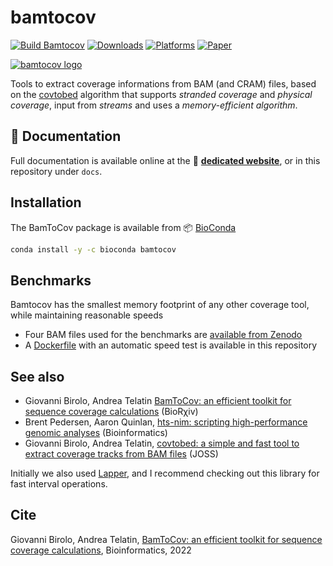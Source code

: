 # bamtocov

[![Build Bamtocov](https://github.com/telatin/bamtocov/actions/workflows/build.yml/badge.svg)](https://github.com/telatin/bamtocov/actions/workflows/build.yml)
[![Downloads](https://img.shields.io/conda/dn/bioconda/bamtocov)](https://anaconda.org/bioconda/bamtocov)
[![Platforms](https://anaconda.org/bioconda/bamtocov/badges/platforms.svg)](https://bioconda.github.io/recipes/bamtocov/README.html)
[![Paper](https://img.shields.io/badge/paper-bioinformatics-yellow)](https://academic.oup.com/bioinformatics/advance-article/doi/10.1093/bioinformatics/btac125/6535233)

[![bamtocov logo](docs/bamtocov-banner.png)](https://telatin.github.io/bamtocov/)

Tools to extract coverage informations from BAM (and CRAM) files, based on the
[covtobed](https://github.com/telatin/covtobed) algorithm that supports 
_stranded coverage_ and _physical coverage_, input from _streams_ 
and uses a _memory-efficient algorithm_. 

## :book: Documentation

Full documentation is available online at the :book: **[ dedicated website](https://telatin.github.io/bamtocov/)**, or in
this repository under `docs`.

## Installation

The BamToCov package is available from :package: [BioConda](https://bioconda.github.io/recipes/bamtocov/README.html)

```bash
conda install -y -c bioconda bamtocov
```

## Benchmarks

Bamtocov has the smallest memory footprint of any other coverage tool, while maintaining reasonable speeds

* Four BAM files used for the benchmarks are [available from Zenodo](https://zenodo.org/record/5636944#.Yf_cMe7P36Y)
* A [Dockerfile](benchmark/) with an automatic speed test is available in this repository
  
## See also

* Giovanni Birolo, Andrea Telatin [BamToCov: an efficient toolkit for sequence coverage calculations](https://doi.org/10.1101/2021.11.12.466787) (BioRχiv)
* Brent Pedersen,  Aaron Quinlan,
[hts-nim: scripting high-performance genomic analyses](https://academic.oup.com/bioinformatics/article/34/19/3387/4990493) (Bioinformatics)
* Giovanni Birolo, Andrea Telatin,
[covtobed: a simple and fast tool to extract coverage tracks from BAM files](https://joss.theoj.org/papers/10.21105/joss.02119) (JOSS)

Initially we also used [Lapper](https://brentp.github.io/nim-lapper/index.html), and I recommend checking out this library for fast interval operations.

## Cite

Giovanni Birolo, Andrea Telatin, 
[BamToCov: an efficient toolkit for sequence coverage calculations](https://academic.oup.com/bioinformatics/advance-article/doi/10.1093/bioinformatics/btac125/6535233), Bioinformatics, 2022
